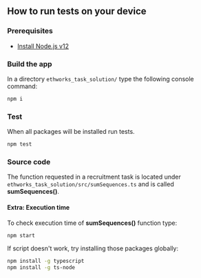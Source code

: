 ## How to run tests on your device

### Prerequisites

* [Install Node.js v12](https://nodejs.org/en/)

### Build the app

In a directory `ethworks_task_solution/` type the following console command:  

```bash
npm i
```


### Test

When all packages will be installed run tests.  

```bash
npm test
```

### Source code

The function requested in a recruitment task is located under `ethworks_task_solution/src/sumSequences.ts` and is called **sumSequences()**.

#### Extra: Execution time

To check execution time of **sumSequences()** function type:

```bash
npm start
```

If script doesn't work, try installing those packages globally:

```bash
npm install -g typescript
npm install -g ts-node
```